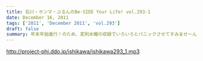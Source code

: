 ```yaml
---
title: 石川・ホンマ・ぶるんのBe-SIDE Your Life! vol.293-1
date: December 16, 2011
tags: ['2011', 'December 2011', 'vol.293']
draft: false
summary: 年末年始進行！のため、変則水曜の収録でいろいろとパニックさせてすみませーん。でも、年末年始もレギュラー配信予定・・・（！？）NAMAE
---
```


http://project-phi.ddo.jp/ishikawa/ishikawa293_1.mp3
